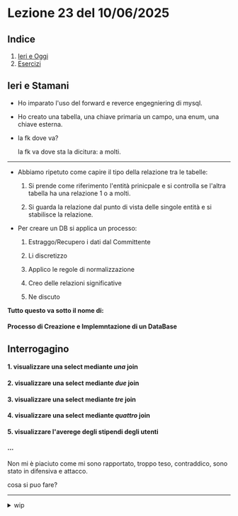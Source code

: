 # Lezione 23 del 10/06/2025

## Indice

1. [Ieri e Oggi](#ieri-e-stamani)
2. [Esercizi](#interrogagino)

## Ieri e Stamani

- Ho imparato l'uso del forward e reverce engegniering di mysql.

- Ho creato una tabella, una chiave primaria un campo, una enum, una chiave esterna.

- la fk dove va?

  la fk va dove sta la dicitura: a molti.

---

- Abbiamo ripetuto come capire il tipo della relazione tra le tabelle:

  1. Si prende come riferimento l'entità prinicpale e si controlla se l'altra tabella ha una relazione 1 o a molti.

  2. Si guarda la relazione dal punto di vista delle singole entità e si stabilisce la relazione.

- Per creare un DB si applica un processo:

  1. Estraggo/Recupero i dati dal Committente

  2. Li discretizzo
  3. Applico le regole di normalizzazione
  4. Creo delle relazioni significative
  5. Ne discuto

**Tutto questo va sotto il nome di:**

#### Processo di Creazione e Implemntazione di un DataBase

## Interrogagino

#### 1. visualizzare una select mediante _una_ join

#### 2. visualizzare una select mediante _due_ join

#### 3. visualizzare una select mediante _tre_ join

#### 4. visualizzare una select mediante _quattro_ join

#### 5. visualizzare l'averege degli stipendi degli utenti

#### ...

Non mi è piaciuto come mi sono rapportato, troppo teso, contraddico, sono stato in difensiva e attacco.

cosa si puo fare?

---

<details>

<summary>wip</summary>

## Tabella MD

| nome | cogmome | luogo di nascita | data di nascita | sesso | CF  | Titolo di studio | contatto | tipo contatto | eta |
| :--: | :-----: | :--------------: | :-------------: | :---: | :-: | :--------------: | :------: | :-----------: | --: |

---

## Tabella latex

$$
\begin{aligned}

& \text{Tabella attributi forniti dal cliente}
\\& \begin{array}{cccc}

\hline
\hline
& nome & cogmome & luogo di nascita & data di nascita & sesso & CF & Titolo di studio & contatto & tipo contatto & eta\\
\end{array}
\end{aligned}
$$

---

## Tabella Programma

$$

\begin{table}[!ht]
\centering
\begin{tabular}{|c|c|c|c|c|c|c|c|c|c|}
\hline
\textbf{a} & \textbf{a} & \textbf{a} & \textbf{a} & \textbf{a} & \textbf{a} & \textbf{a} & \textbf{a} & \textbf{a} & \textbf{a} \\ \hline
~ & ~ & ~ & ~ & ~ & ~ & ~ & ~ & ~ & ~ \\
~ & ~ & ~ & ~ & ~ & ~ & ~ & ~ & ~ & ~ \\
~ & ~ & ~ & ~ & ~ & ~ & ~ & ~ & ~ & ~ \\
~ & ~ & ~ & ~ & ~ & ~ & ~ & ~ & ~ & ~ \\
~ & ~ & ~ & ~ & ~ & ~ & ~ & ~ & ~ & ~ \\
~ & ~ & ~ & ~ & ~ & ~ & ~ & ~ & ~ & ~ \\
~ & ~ & ~ & ~ & ~ & ~ & ~ & ~ & ~ & ~ \\
~ & ~ & ~ & ~ & ~ & ~ & ~ & ~ & ~ & ~ \\
~ & ~ & ~ & ~ & ~ & ~ & ~ & ~ & ~ & ~ \\

\hline

\end{tabular}
\caption{complimenti}
\end{table}
$$

---

$$

\begin{aligned}
& \text {Table 1.1. A Jupyter notebook table using LaTeX }\\
&

\begin{array}{cccc}

\hline \hline
\text { Case } & \text { Method 1 } & \text { Method 2 } & \text { Method 3 } \\

\hline
1 & 50 & 837 & 970 \\
2 & 47 & 877 & 230 \\
3 & 31 & 25 & 415 \\
4 & 35 & 144 & 23656 \\
5 & 45 & 300 & 556 \\
\hline

\end{array}
\end{aligned}


$$

</details>

$$
$$
